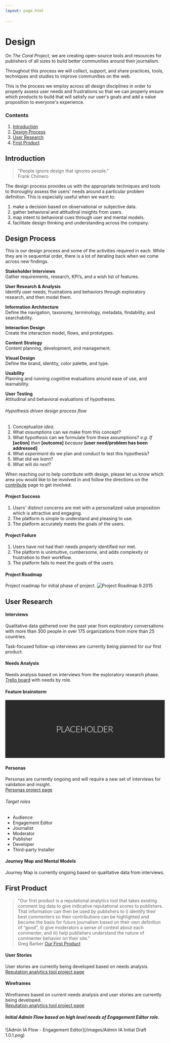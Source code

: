 ```yaml
---
layout: page.html

---
```

# Design

On *The Coral Project*, we are creating open-source tools and resources for publishers of all sizes to build better communities around their journalism.

Throughout this process we will collect, support, and share practices, tools, techniques and studies to improve communities on the web.

This is the process  we employ across all design disciplines in order to properly assess user needs and frustrations so that we can properly ensure which products to build that will satisfy our user's goals and add a value proposition to everyone's experience. 

### Contents

1. [Introduction](#introduction)
2. [Design Process](#design-process)
3. [User Research](#user-research)
4. [First Product](#first-product)

## Introduction

>  "People ignore design that ignores people."  
>  Frank Chimero    



The design process provides us with the appropriate techniques and tools to thoroughly assess the users' needs around a particular problem definition.  This is especially useful when we want to:

 1. make a decision based on observational or subjective data.
 2. gather behavioral and attitudinal insights from users.
 3. map intent to behavioral cues through user and mental models.
 4. facilitate design thinking and understanding across the company.

## Design Process
This is our design process and some of the activities required in each. While they are in sequential order, there is a lot of iterating back when we come across new findings.  

**Stakeholder Interviews**  
Gather requirements, research, KPI’s, and a wish list of features.  

**User Research & Analysis**  
Identify user needs, frustrations and behaviors through exploratory research, and then model them.  

**Information Architecture**  
Define the navigation, taxonomy, terminology, metadata, findability, and searchability.  

**Interaction Design**   
Create the interaction model, flows, and prototypes.  

**Content Strategy**   
Content planning, development, and management.   

**Visual Design**  
Define the brand, identity, color palette, and type.  

**Usability**  
Planning and running cognitive evaluations around ease of use, and learnability.  

**User Testing**  
Attitudinal and behavioral evaluations of hypotheses.   

###### Hypothesis driven design process flow  
1. Conceptualize *idea*.
2. What *assumptions* can we make from this concept?
3. What *hypothesis* can we formulate from these assumptions?
*e.g.* *If* **[action]** *then* **[outcome]** *because* **[user need/problem has been addressed]**    
4. What *experiment* do we plan and conduct to test this hypothesis?
5. What did we *learn*?
6. What will do *next*?

When reaching out to help contribute with design, please let us know which area you would like to be involved in and follow the directions on the [contribute](contribute.md) page to get involved.   





#### Project Success

1. Users' distinct concerns are met with a personalized value proposition which is attractive and engaging. 
2. The platform is simple to understand and pleasing to use. 
3. The platform accurately meets the goals of the users.

#### Project Failure

1. Users have not had their needs properly identified nor met. 
2. The platform is unintuitive, cumbersome, and adds complexity or frustration to their workflow.
3. The platform fails to meet the goals of the users.

#### Project Roadmap
Project roadmap for initial phase of project. 
![Project Roadmap 9.2015](/images/design-roadmap-phase-1.png)


## User Research   
#### Interviews   
Qualitative data gathered over the past year from exploratory conversations with more than 300 people in over 175 organizations from more than 25 countries.   

Task-focused follow-up interviews are currently being planned for our first product. 

#### Needs Analysis  
Needs analysis based on interviews from the exploratory research phase.   
[Trello board](https://trello.com/b/Dhrb4D74/coral-s-needs-public) with needs by role.  


#### Feature brainstorm   
 

![Feature brainstorm](/images/placeholder-12x4.png)   



#### Personas
Personas are currently ongoing and will require a new set of interviews for validation and insight.    
[Personas project page](personas.md)   

###### Target roles
- Audience
- Engagement Editor
- Journalist
- Moderator
- Publisher
- Developer
- Third-party Installer

#### Journey Map and Mental Models    
Journey Map is currently ongoing based on qualitative data from interviews.  


## First Product
> "Our first product is a reputational analytics tool that takes existing comment log data to give indicative reputational scores to publishers.
That information can then be used by publishers to i) identify their best commenters so their contributions can be highlighted and become the basis for future journalism based on their own definition of “good”, ii) give moderators a sense of context about each commenter, and iii) help publishers understand the nature of commenter behavior on their site."   
>Greg Barber [Our First Product](https://coralproject.net/first-product/)   

#### User Stories     
User stories are currently being developed based on needs analysis.   
[Reputation analytics tool project page](reputation-analytics-tool.md)   

#### Wireframes
Wireframes based on current needs analysis and user stories are currently being developed.     
[Reputation analytics tool project page](reputation-analytics-tool.md)  

##### Initial Admin Flow based on high level needs of Engagement Editor role.    



![Admin IA Flow - Engagement Editor](/images/Admin IA Initial Draft 1.0.1.png)

